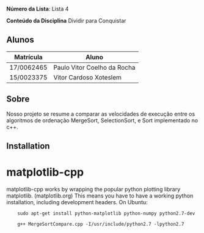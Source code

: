 **Número da Lista**: Lista 4

**Conteúdo da Disciplina** Dividir para Conquistar

## Alunos
|Matrícula | Aluno |
| -- | -- |
| 17/0062465  |  Paulo Vitor Coelho da Rocha |
| 15/0023375  |  Vitor Cardoso Xoteslem |

## Sobre 
Nosso projeto se resume a comparar as velocidades de execução entre os algoritmos de ordenação MergeSort, SelectionSort, e Sort implementado no c++.

Installation
------------
matplotlib-cpp
==============

matplotlib-cpp works by wrapping the popular python plotting library matplotlib. (matplotlib.org)
This means you have to have a working python installation, including development headers.
On Ubuntu:
```
    sudo apt-get install python-matplotlib python-numpy python2.7-dev

    g++ MergeSortCompare.cpp -I/usr/include/python2.7 -lpython2.7

```

